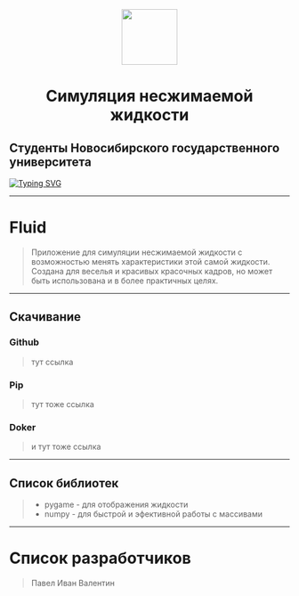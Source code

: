 <div id="header" align="center">
  <img src="https://media.giphy.com/media/xTiN0GCrD3iqO4CRZm/giphy.gif" width="100"/>
</div>

<h1 align="center">Симуляция несжимаемой жидкости <a href="https://daniilshat.ru/" target="_blank"></a></h1>
<h2><align="center">Студенты Новосибирского государственного университета</h2>

[![Typing SVG](https://readme-typing-svg.herokuapp.com?color=%2336BCF7&lines=Наша+команда:+Валентин,+Иван,+Павел)](https://git.io/typing-svg)

------------------------------

# Fluid
> Приложение для симуляции несжимаемой жидкости с возможностью менять характеристики этой самой жидкости. Создана для веселья и красивых красочных кадров, но может быть использована и в более практичных целях.

----------------------------

## Скачивание
### Github
> тут ссылка
### Pip
> тут тоже ссылка
### Doker
> и тут тоже ссылка

----------------------------

## Список библиотек
>- pygame - для отображения жидкости <br>
>- numpy - для быстрой и эфективной работы с массивами <br>

----------------------------

# Список разработчиков
> Павел
> Иван
> Валентин
